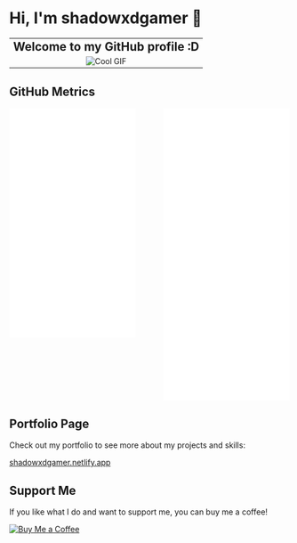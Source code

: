 # Hi, I'm shadowxdgamer 👋

<div align="center">
  <table border="0">
    <tr>
      <td align="center">
        <span style="font-size: 1.5em; font-weight: bold;">Welcome to my GitHub profile :D</span>
      </td>
    </tr>
    <tr>
      <td align="center">
        <!-- Insert a cool GIF here -->
        <img src="gifs/soloLeveling.gif" width="220px" alt="Cool GIF" border="0">
      </td>
    </tr>
  </table>
</div>

## GitHub Metrics

<!-- Display the metrics.svg file -->
  <img align="left" width="45%" src="metrics.svg" alt="GitHub Metrics">
  <img align="right" width="45%" src="anilist.svg" alt="Anime Metrics">
  
  <br clear="both">

## Portfolio Page

Check out my portfolio to see more about my projects and skills:

[shadowxdgamer.netlify.app](https://shadowxdgamer.netlify.app/)

## Support Me

If you like what I do and want to support me, you can buy me a coffee!

[![Buy Me a Coffee](https://img.shields.io/badge/Buy%20Me%20a%20Coffee-FFDD00?style=for-the-badge&logo=buy-me-a-coffee&logoColor=black)](https://www.buymeacoffee.com/shadowxdgamer)
